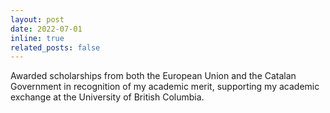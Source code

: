 ```yaml
---
layout: post
date: 2022-07-01
inline: true
related_posts: false
---
```


Awarded scholarships from both the European Union and the Catalan Government in recognition of my academic merit, supporting my academic exchange at the University of British Columbia.
